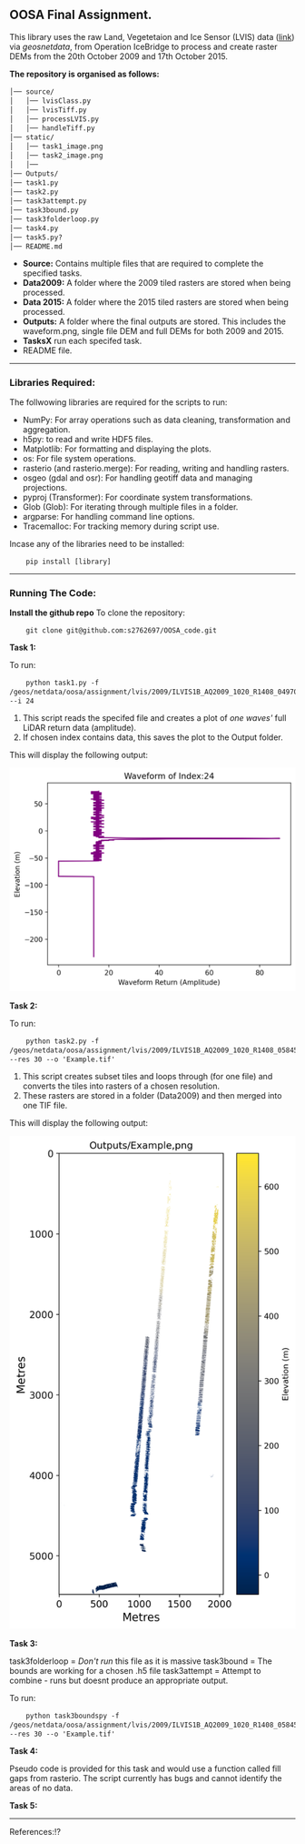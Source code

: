 ## OOSA Final Assignment.

This library uses the raw Land, Vegetetaion and Ice Sensor (LVIS) data ([link](https://lvis.gsfc.nasa.gov/Data/Data_Download.html)) via _geosnetdata_, from Operation IceBridge to process and create raster DEMs from the 20th October 2009 and 17th October 2015.

**The repository is organised as follows:**

```
│── source/
│   │── lvisClass.py
│   │── lvisTiff.py
│   │── processLVIS.py
│   │── handleTiff.py
│── static/
│   │── task1_image.png
│   │── task2_image.png
│   │── 
│── Outputs/
│── task1.py
│── task2.py
│── task3attempt.py
│── task3bound.py
│── task3folderloop.py
│── task4.py
│── task5.py?
│── README.md
```
-	**Source:** Contains multiple files that are required to complete the specified tasks.
-	**Data2009:** A folder where the 2009 tiled rasters are stored when being processed.
-	**Data 2015:** A folder where the 2015 tiled rasters are stored when being processed.
-	**Outputs:** A folder where the final outputs are stored. This includes the waveform.png, single file DEM and full DEMs for both 2009 and 2015.
-	**TasksX** run each specifed task.
-	README file.
-----
### Libraries Required: 
The follwowing libraries are required for the scripts to run:
-	NumPy: For array operations such as data cleaning, transformation and aggregation.
-	h5py: to read and write HDF5 files. 
-	Matplotlib: For formatting and displaying the plots.
-	os: For file system operations.
-	rasterio (and rasterio.merge): For reading, writing and handling rasters.
-	osgeo (gdal and osr): For handling geotiff data and managing projections.
-	pyproj (Transformer): For coordinate system transformations.
-	Glob (Glob): For iterating through multiple files in a folder.
-	argparse: For handling command line options.
-	Tracemalloc: For tracking memory during script use.

Incase any of the libraries need to be installed:
```
    pip install [library]
```
-----------
### Running The Code:
**Install the github repo**
To clone the repository:
```
    git clone git@github.com:s2762697/OOSA_code.git
```
**Task 1:**

To run:
```
    python task1.py -f /geos/netdata/oosa/assignment/lvis/2009/ILVIS1B_AQ2009_1020_R1408_049700.h5 --i 24
```  
1. This script reads the specifed file and creates a plot of _one waves'_ full LiDAR return data (amplitude). 
2. If chosen index contains data, this saves the plot to the Output folder.

This will display the following output:

![Alt text](static/task1_image.png)

**Task 2:**

To run:
```
    python task2.py -f /geos/netdata/oosa/assignment/lvis/2009/ILVIS1B_AQ2009_1020_R1408_058456.h5 --res 30 --o 'Example.tif'

```
1. This script creates subset tiles and loops through (for one file) and converts the tiles into rasters of a chosen resolution.
2. These rasters are stored in a folder (Data2009) and then merged into one TIF file.

This will display the following output:

![Alt text](static/task2_image.png)

**Task 3:**

task3folderloop = *Don't run* this file as it is massive
task3bound = The bounds are working for a chosen .h5 file
task3attempt = Attempt to combine - runs but doesnt produce an appropriate output.

To run:
```
    python task3boundspy -f /geos/netdata/oosa/assignment/lvis/2009/ILVIS1B_AQ2009_1020_R1408_058456.h5 --res 30 --o 'Example.tif'

```

**Task 4:**

Pseudo code is provided for this task and would use a function called fill gaps from rasterio.
The script currently has bugs and cannot identify the areas of no data.

**Task 5:**


----------------
References:!?

